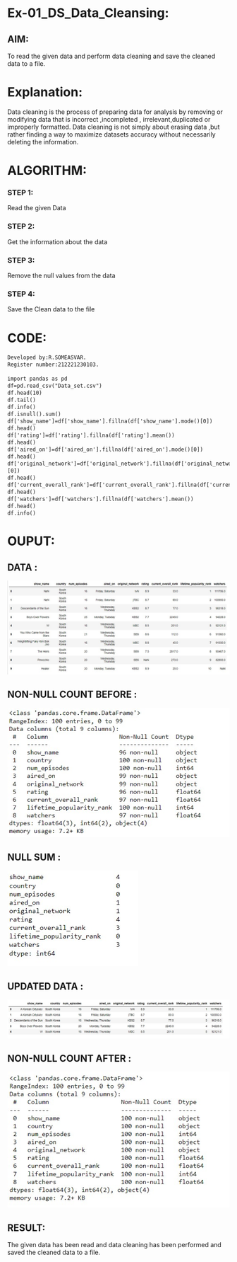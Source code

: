 # Ex-01_DS_Data_Cleansing:


## AIM:
To read the given data and perform data cleaning and save the cleaned data to a file. 

# Explanation:
Data cleaning is the process of preparing data for analysis by removing or modifying data that is incorrect ,incompleted , irrelevant,duplicated or improperly formatted. 
Data cleaning is not simply about erasing data ,but rather finding a way to maximize datasets accuracy without necessarily deleting the information. 

# ALGORITHM:

### STEP 1:
Read the given Data
### STEP 2:
Get the information about the data
### STEP 3:
Remove the null values from the data
### STEP 4:
Save the Clean data to the file


# CODE:
~~~
Developed by:R.SOMEASVAR.
Register number:212221230103.

import pandas as pd
df=pd.read_csv("Data_set.csv")
df.head(10)
df.tail()
df.info()
df.isnull().sum()
df['show_name']=df['show_name'].fillna(df['show_name'].mode()[0])
df.head()
df['rating']=df['rating'].fillna(df['rating'].mean())
df.head()
df['aired_on']=df['aired_on'].fillna(df['aired_on'].mode()[0])
df.head()
df['original_network']=df['original_network'].fillna(df['original_network'].mode()[0])
df.head()
df['current_overall_rank']=df['current_overall_rank'].fillna(df['current_overall_rank'].mean())
df.head()
df['watchers']=df['watchers'].fillna(df['watchers'].mean())
df.head()
df.info()
~~~
# OUPUT:
 ## DATA :

![output](./data.jpg)

## NON-NULL COUNT BEFORE :

![output](./beforenull.jpg)

## NULL SUM :

![output](./null.jpg)

## UPDATED DATA :

![output](./air.jpg)

## NON-NULL COUNT AFTER :

![output](./after.jpg)

## RESULT:
The given data has been read and data cleaning has been performed and saved the cleaned data to a file.





